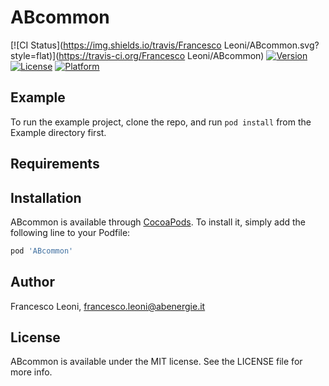 # ABcommon

[![CI Status](https://img.shields.io/travis/Francesco Leoni/ABcommon.svg?style=flat)](https://travis-ci.org/Francesco Leoni/ABcommon)
[![Version](https://img.shields.io/cocoapods/v/ABcommon.svg?style=flat)](https://cocoapods.org/pods/ABcommon)
[![License](https://img.shields.io/cocoapods/l/ABcommon.svg?style=flat)](https://cocoapods.org/pods/ABcommon)
[![Platform](https://img.shields.io/cocoapods/p/ABcommon.svg?style=flat)](https://cocoapods.org/pods/ABcommon)

## Example

To run the example project, clone the repo, and run `pod install` from the Example directory first.

## Requirements

## Installation

ABcommon is available through [CocoaPods](https://cocoapods.org). To install
it, simply add the following line to your Podfile:

```ruby
pod 'ABcommon'
```

## Author

Francesco Leoni, francesco.leoni@abenergie.it

## License

ABcommon is available under the MIT license. See the LICENSE file for more info.
